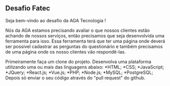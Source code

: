 ## Desafio Fatec
Seja bem-vindo ao desafio da AGA Tecnologia !

Nós da AGA estamos precisando avaliar o que nossos clientes estão achando de nossos serviços, então precisamos que seja desenvolvida uma ferramenta para isso. Essa ferramenta terá que ter uma página onde deverá ser possível cadastrar as perguntas do questionário e também precisamos de uma página onde os nosso clientes vão respondê-las.  

Primeiramente faça um clone do projeto.
Desenvolva uma plataforma utilizando uma ou mais das linguagens abaixo:
*HTML;
*CSS; 
*JavaScript;
*JQuery; 
*React.js;
*Vue.js; 
*PHP; 
*Node.js;
*MySQL;
*PostgreSQL;
Depois só enviar o seu código através do "pull request" do github. 
